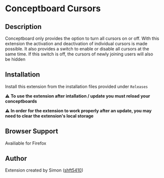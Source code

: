# Conceptboard Cursors

## Description

Conceptboard only provides the option to turn all cursors on or off. With this extension the activation and deactivation of individual cursors is made possible. It also provides a switch to enable or disable all cursors at the same time. If this switch is off, the cursors of newly joining users will also be hidden

## Installation

Install this extension from the installation files provided under `Releases`

:warning: **To use the extension after intallation / update you must reload your conceptboards**

:warning: **In order for the extension to work properly after an update, you may need to clear the extension's local storage**

## Browser Support

Availiable for Firefox

## Author

Extension created by Simon ([shft5410](https://github.com/shft5410))
